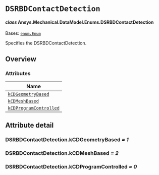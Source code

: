 # `DSRBDContactDetection`

<a id="ansys.mechanical.stubs.v241.Ansys.Mechanical.DataModel.Enums.DSRBDContactDetection"></a>

#### *class* Ansys.Mechanical.DataModel.Enums.DSRBDContactDetection

Bases: [`enum.Enum`](https://docs.python.org/3/library/enum.html#enum.Enum)

Specifies the DSRBDContactDetection.

<!-- !! processed by numpydoc !! -->

<a id="overview"></a>

## Overview

### Attributes

| Name |
| ----------------------------------------------------------------------- |
| [`kCDGeometryBased`](#DSRBDContactDetection.kCDGeometryBased) |
| [`kCDMeshBased`](#DSRBDContactDetection.kCDMeshBased) |
| [`kCDProgramControlled`](#DSRBDContactDetection.kCDProgramControlled) |

<a id="attribute-detail"></a>

## Attribute detail

<a id="DSRBDContactDetection.kCDGeometryBased"></a>

### DSRBDContactDetection.kCDGeometryBased *= 1*

<a id="DSRBDContactDetection.kCDMeshBased"></a>

### DSRBDContactDetection.kCDMeshBased *= 2*

<a id="DSRBDContactDetection.kCDProgramControlled"></a>

### DSRBDContactDetection.kCDProgramControlled *= 0*


